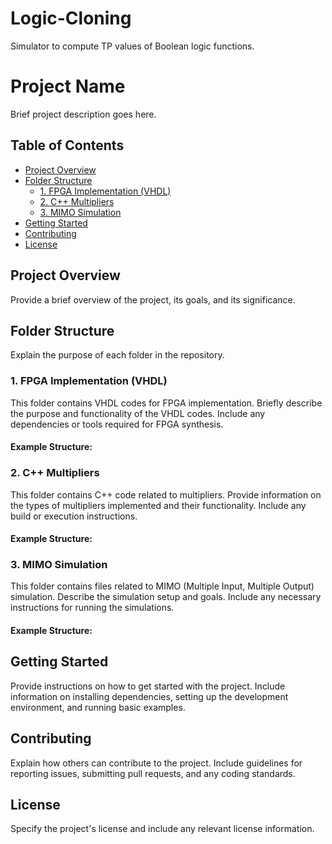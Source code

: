 # Logic-Cloning
Simulator to compute TP values of Boolean logic functions. 


# Project Name

Brief project description goes here.

## Table of Contents
- [Project Overview](#project-overview)
- [Folder Structure](#folder-structure)
  - [1. FPGA Implementation (VHDL)](#fpga-implementation-vhdl)
  - [2. C++ Multipliers](#c-multipliers)
  - [3. MIMO Simulation](#mimo-simulation)
- [Getting Started](#getting-started)
- [Contributing](#contributing)
- [License](#license)

## Project Overview

Provide a brief overview of the project, its goals, and its significance.

## Folder Structure

Explain the purpose of each folder in the repository.

### 1. FPGA Implementation (VHDL)

This folder contains VHDL codes for FPGA implementation. Briefly describe the purpose and functionality of the VHDL codes. Include any dependencies or tools required for FPGA synthesis.

#### Example Structure:




### 2. C++ Multipliers

This folder contains C++ code related to multipliers. Provide information on the types of multipliers implemented and their functionality. Include any build or execution instructions.

#### Example Structure:


### 3. MIMO Simulation

This folder contains files related to MIMO (Multiple Input, Multiple Output) simulation. Describe the simulation setup and goals. Include any necessary instructions for running the simulations.

#### Example Structure:



## Getting Started

Provide instructions on how to get started with the project. Include information on installing dependencies, setting up the development environment, and running basic examples.

## Contributing

Explain how others can contribute to the project. Include guidelines for reporting issues, submitting pull requests, and any coding standards.

## License

Specify the project's license and include any relevant license information.



